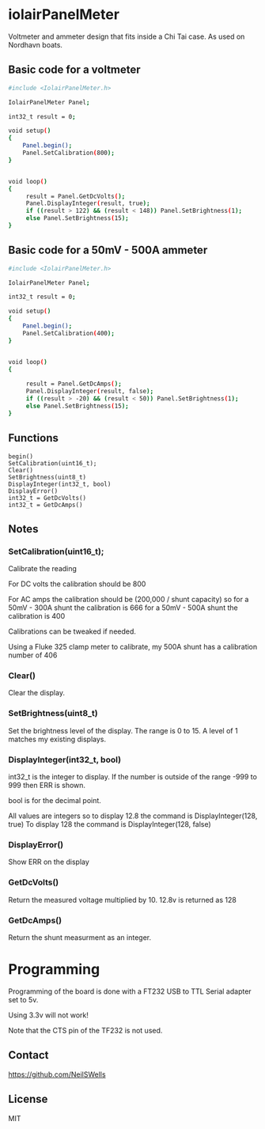 # iolairPanelMeter
Voltmeter and ammeter design that fits inside a Chi Tai case. As used on Nordhavn boats.
## Basic code for a voltmeter
```sh
#include <IolairPanelMeter.h>

IolairPanelMeter Panel;

int32_t result = 0;

void setup()
{
    Panel.begin();
    Panel.SetCalibration(800);
}


void loop()
{
     result = Panel.GetDcVolts();
     Panel.DisplayInteger(result, true); 
     if ((result > 122) && (result < 148)) Panel.SetBrightness(1);
     else Panel.SetBrightness(15);
}
```

## Basic code for a 50mV - 500A ammeter
```sh
#include <IolairPanelMeter.h>

IolairPanelMeter Panel;

int32_t result = 0;

void setup()
{
    Panel.begin();
    Panel.SetCalibration(400);
}


void loop()
{
     
     result = Panel.GetDcAmps();
     Panel.DisplayInteger(result, false);
     if ((result > -20) && (result < 50)) Panel.SetBrightness(1);
     else Panel.SetBrightness(15);
}
```

## Functions
    begin()
    SetCalibration(uint16_t);
    Clear()
    SetBrightness(uint8_t)
    DisplayInteger(int32_t, bool)
    DisplayError()
    int32_t = GetDcVolts()
    int32_t = GetDcAmps()

## Notes

### SetCalibration(uint16_t);
Calibrate the reading

For DC volts the calibration should be 800

For AC amps the calibration should be (200,000 / shunt capacity)
so for a 50mV - 300A shunt the calibration is 666
for a 50mV - 500A shunt the calibration is 400

Calibrations can be tweaked if needed.

Using a Fluke 325 clamp meter to calibrate, my 500A shunt has a calibration number of 406


### Clear()
Clear the display.

### SetBrightness(uint8_t)
Set the brightness level of the display.
The range is 0 to 15.
A level of 1 matches my existing displays.


### DisplayInteger(int32_t, bool)
int32_t is the integer to display. If the number is outside of the range -999 to 999
then ERR is shown.

bool is for the decimal point.

All values are integers so to display 12.8 the command is DisplayInteger(128, true)
To display 128 the command is DisplayInteger(128, false)


### DisplayError()
Show ERR on the display


### GetDcVolts()
Return the measured voltage multiplied by 10. 12.8v is returned as 128


### GetDcAmps()
Return the shunt measurment as an integer.


# Programming
Programming of the board is done with a FT232 USB to TTL Serial adapter set to 5v.

Using 3.3v will not work!

Note that the CTS pin of the TF232 is not used.


## Contact
https://github.com/NeilSWells

## License

MIT
